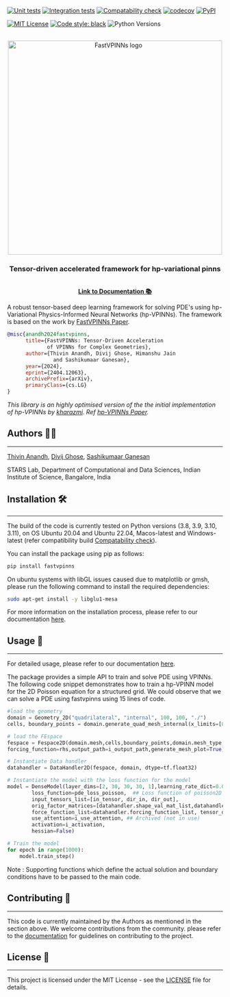 
[![Unit tests](https://github.com/cmgcds/fastvpinns/actions/workflows/unit-tests.yml/badge.svg)](https://github.com/cmgcds/fastvpinns/actions/workflows/unit-tests.yml)
[![Integration tests](https://github.com/cmgcds/fastvpinns/actions/workflows/integration-tests.yml/badge.svg)](https://github.com/cmgcds/fastvpinns/actions/workflows/integration-tests.yml)
[![Compatability check](https://github.com/cmgcds/fastvpinns/actions/workflows/compatibility-tests.yml/badge.svg)](https://github.com/cmgcds/fastvpinns/actions/workflows/compatibility-tests.yml)
[![codecov](https://codecov.io/gh/cmgcds/fastvpinns/graph/badge.svg?token=NI9G37R2Q7)](https://codecov.io/gh/cmgcds/fastvpinns)
[![PyPI](https://badge.fury.io/py/fastvpinns.svg)](https://badge.fury.io/py/fastvpinns)

[![MIT License](https://img.shields.io/badge/License-MIT-blue.svg)](https://opensource.org/licenses/MIT)
[![Code style: black](https://img.shields.io/badge/code%20style-black-000000.svg)](https://github.com/psf/black)
![Python Versions](https://img.shields.io/badge/python-3.8%20|%203.9%20|%203.10%20|%203.11-blue)



<br />
<div align="center">
  <a href="https://github.com/cmgcds/fastvpinns">
    <img alt="FastVPINNs logo" src="https://raw.githubusercontent.com/cmgcds/fastvpinns/main/Fastvpinns_logo.png" width="500">
  </a>

<h3 align="center">Tensor-driven accelerated framework for hp-variational pinns</h3>

  <p align="center">
    <br />
    <a href="https://cmgcds.github.io/fastvpinns"><strong>Link to Documentation 📚</strong></a>
    <br />

  </p>
</div>

A robust tensor-based deep learning framework for solving PDE's using hp-Variational Physics-Informed Neural Networks (hp-VPINNs). The framework is based on the work by [FastVPINNs Paper](https://arxiv.org/abs/2404.12063).

```bibtex
@misc{anandh2024fastvpinns,
      title={FastVPINNs: Tensor-Driven Acceleration
             of VPINNs for Complex Geometries}, 
      author={Thivin Anandh, Divij Ghose, Himanshu Jain
               and Sashikumaar Ganesan},
      year={2024},
      eprint={2404.12063},
      archivePrefix={arXiv},
      primaryClass={cs.LG}
}
```

*This library is an highly optimised version of the the initial implementation of hp-VPINNs by [kharazmi](https://github.com/ehsankharazmi/hp-VPINNs). Ref [hp-VPINNs Paper](https://arxiv.org/abs/2003.05385).*

## Authors 👨‍💻
---

[Thivin Anandh](https://github.com/thivinanandh), [Divij Ghose](https://divijghose.github.io/), [Sashikumaar Ganesan](https://cds.iisc.ac.in/faculty/sashi)

STARS Lab, Department of Computational and Data Sciences, Indian Institute of Science, Bangalore, India

## Installation 🛠️
---

The build of the code is currently tested on Python versions (3.8, 3.9, 3.10, 3.11), on OS Ubuntu 20.04 and Ubuntu 22.04, Macos-latest and Windows-latest (refer compatibility build [Compatability check](https://github.com/cmgcds/fastvpinns/actions/workflows/compatibility-tests.yml)).

You can install the package using pip as follows:

```bash
pip install fastvpinns
```

 On ubuntu systems with libGL issues caused due to matplotlib or gmsh, please run the following command to install the required dependencies:
```bash
sudo apt-get install -y libglu1-mesa 
```

For more information on the installation process, please refer to our documentation [here](https://cmgcds.github.io/fastvpinns/).

## Usage 🚀
---

For detailed usage, please refer to our documentation [here](https://cmgcds.github.io/fastvpinns/).

The package provides a simple API to train and solve PDE using VPINNs. The following code snippet demonstrates how to train a hp-VPINN model for the 2D Poisson equation for a structured grid. We could observe that we can solve a PDE using fastvpinns using 15 lines of code.

```python
#load the geometry 
domain = Geometry_2D("quadrilateral", "internal", 100, 100, "./")
cells, boundary_points = domain.generate_quad_mesh_internal(x_limits=[0, 1],y_limits=[0, 1],n_cells_x=4, n_cells_y=4, num_boundary_points=400)

# load the FEspace
fespace = Fespace2D(domain.mesh,cells,boundary_points,domain.mesh_type,fe_order=5,fe_type="jacobi",quad_order=5,quad_type="legendre", fe_transformation_type="bilinear",bound_function_dict=bound_function_dict,bound_condition_dict=bound_condition_dict,
forcing_function=rhs,output_path=i_output_path,generate_mesh_plot=True)

# Instantiate Data handler 
datahandler = DataHandler2D(fespace, domain, dtype=tf.float32)

# Instantiate the model with the loss function for the model 
model = DenseModel(layer_dims=[2, 30, 30, 30, 1],learning_rate_dict=0.01,params_dict=params_dict,
        loss_function=pde_loss_poisson,  ## Loss function of poisson2D
        input_tensors_list=[in_tensor, dir_in, dir_out],
        orig_factor_matrices=[datahandler.shape_val_mat_list,datahandler.grad_x_mat_list, datahandler.grad_y_mat_list],
        force_function_list=datahandler.forcing_function_list, tensor_dtype=tf.float32,
        use_attention=i_use_attention, ## Archived (not in use)
        activation=i_activation,
        hessian=False)

# Train the model
for epoch in range(1000):
    model.train_step()
```

Note : Supporting functions which define the actual solution and boundary conditions have to be passed to the main code.

## Contributing 🤝
---
This code is currently maintained by the Authors as mentioned in the section above. We welcome contributions from the community. please refer to the [documentation](https://cmgcds.github.io/fastvpinns/) for guidelines on contributing to the project.

## License 📑
---

This project is licensed under the MIT License - see the [LICENSE](LICENSE) file for details. 

